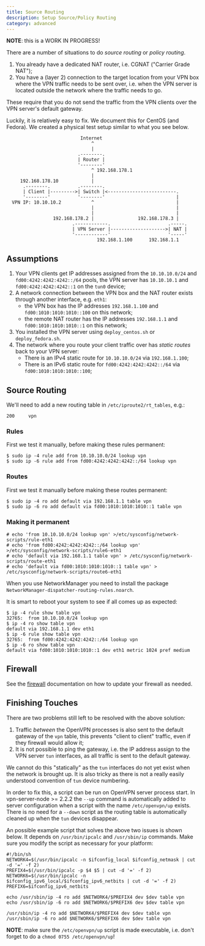 ```yaml
---
title: Source Routing
description: Setup Source/Policy Routing
category: advanced
---
```


**NOTE**: this is a WORK IN PROGRESS!

There are a number of situations to do _source routing_ or _policy routing_.

1. You already have a dedicated NAT router, i.e. CGNAT ("Carrier Grade NAT");
2. You have a (layer 2) connection to the target location from your VPN box 
   where the VPN traffic needs to be sent over, i.e. when the VPN server is
   located outside the network where the traffic needs to go.

These require that you do not send the traffic from the VPN clients over the 
VPN server's default gateway.

Luckily, it is relatively easy to fix. We document this for CentOS (and 
Fedora). We created a physical test setup similar to what you see below.

```
                           Internet
                               ^
                               |
                          .--------.
                          | Router |
                          '--------'
                               ^ 192.168.178.1
                               |
     192.168.178.10            |
      .--------.          .--------.
      | Client |--------->| Switch |<-------------------------.
      '--------'          '--------'                          |
  VPN IP: 10.10.10.2           ^                              |
                               |                              |
                               |                              |
                 192.168.178.2 |                192.168.178.3 |
                        .------------.                     .-----.
                        | VPN Server |-------------------->| NAT |
                        '------------'                     '-----'
                                 192.168.1.100      192.168.1.1
```

## Assumptions

1. Your VPN clients get IP addresses assigned from the `10.10.10.0/24` and 
   `fd00:4242:4242:4242::/64` pools, the VPN server has `10.10.10.1` and
   `fd00:4242:4242:4242::1` on the `tun0` device;
2. A network connection between the VPN box and the NAT router exists through
   another interface, e.g. `eth1`:
    - the VPN box has the IP addresses `192.168.1.100` and 
      `fd00:1010:1010:1010::100` on this network;
    - the remote NAT router has the IP addresses `192.168.1.1` and 
      `fd00:1010:1010:1010::1` on this network;
3. You installed the VPN server using `deploy_centos.sh` or `deploy_fedora.sh`.
4. The network where you route your client traffic over has _static routes_ 
   back to your VPN server:
    - There is an IPv4 static route for `10.10.10.0/24` via `192.168.1.100`;
    - There is an IPv6 static route for `fd00:4242:4242:4242::/64` via 
      `fd00:1010:1010:1010::100`;

## Source Routing

We'll need to add a new routing table in `/etc/iproute2/rt_tables`, e.g.:

    200     vpn

### Rules

First we test it manually, before making these rules permanent:

    $ sudo ip -4 rule add from 10.10.10.0/24 lookup vpn
    $ sudo ip -6 rule add from fd00:4242:4242:4242::/64 lookup vpn

### Routes

First we test it manually before making these routes permanent:

    $ sudo ip -4 ro add default via 192.168.1.1 table vpn
    $ sudo ip -6 ro add default via fd00:1010:1010:1010::1 table vpn

### Making it permanent

    # echo 'from 10.10.10.0/24 lookup vpn' >/etc/sysconfig/network-scripts/rule-eth1
    # echo 'from fd00:4242:4242:4242::/64 lookup vpn' >/etc/sysconfig/network-scripts/rule6-eth1
    # echo 'default via 192.168.1.1 table vpn' > /etc/sysconfig/network-scripts/route-eth1
    # echo 'default via fd00:1010:1010:1010::1 table vpn' > /etc/sysconfig/network-scripts/route6-eth1

When you use NetworkManager you need to install the package 
`NetworkManager-dispatcher-routing-rules.noarch`.

It is smart to reboot your system to see if all comes up as expected:

    $ ip -4 rule show table vpn
    32765:	from 10.10.10.0/24 lookup vpn 
    $ ip -4 ro show table vpn
    default via 192.168.1.1 dev eth1 
    $ ip -6 rule show table vpn
    32765:	from fd00:4242:4242:4242::/64 lookup vpn 
    $ ip -6 ro show table vpn
    default via fd00:1010:1010:1010::1 dev eth1 metric 1024 pref medium

## Firewall

See the [firewall](FIREWALL.md) documentation on how to update your firewall
as needed.

## Finishing Touches

There are two problems still left to be resolved with the above solution:

1. Traffic *between* the OpenVPN processes is also sent to the default gateway
   of the `vpn` table, this prevents "client to client" traffic, even if they 
   firewall would allow it;
2. It is not possible to ping the gateway, i.e. the IP address assign to the 
   VPN server `tun` interfaces, as all traffic is sent to the default gateway.

We cannot do this "statically" as the `tun` interfaces do not yet exist when 
the network is brought up. It is also tricky as there is not a really easily 
understood convention of `tun` device numbering.

In order to fix this, a script can be run on OpenVPN server process start. In 
vpn-server-node >= 2.2.2 the `--up` command is automatically added to 
server configuration when a script with the name `/etc/openvpn/up` 
exists. There is no need for a `--down` script as the routing table is 
automatically cleaned up when the `tun` devices disappear.

An possible example script that solves the above two issues is shown below. It
depends on `/usr/bin/ipcalc` and `/usr/sbin/ip` commands. Make sure you modify
the script as necessary for your platform:

    #!/bin/sh
    NETWORK4=$(/usr/bin/ipcalc -n $ifconfig_local $ifconfig_netmask | cut -d '=' -f 2)
    PREFIX4=$(/usr/bin/ipcalc -p $4 $5 | cut -d '=' -f 2)
    NETWORK6=$(/usr/bin/ipcalc -n $ifconfig_ipv6_local/$ifconfig_ipv6_netbits | cut -d '=' -f 2)
    PREFIX6=$ifconfig_ipv6_netbits

    echo /usr/sbin/ip -4 ro add $NETWORK4/$PREFIX4 dev $dev table vpn
    echo /usr/sbin/ip -6 ro add $NETWORK6/$PREFIX6 dev $dev table vpn

    /usr/sbin/ip -4 ro add $NETWORK4/$PREFIX4 dev $dev table vpn
    /usr/sbin/ip -6 ro add $NETWORK6/$PREFIX6 dev $dev table vpn

**NOTE**: make sure the `/etc/openvpn/up` script is made executable, 
i.e. don't forget to do a `chmod 0755 /etc/openvpn/up`!
